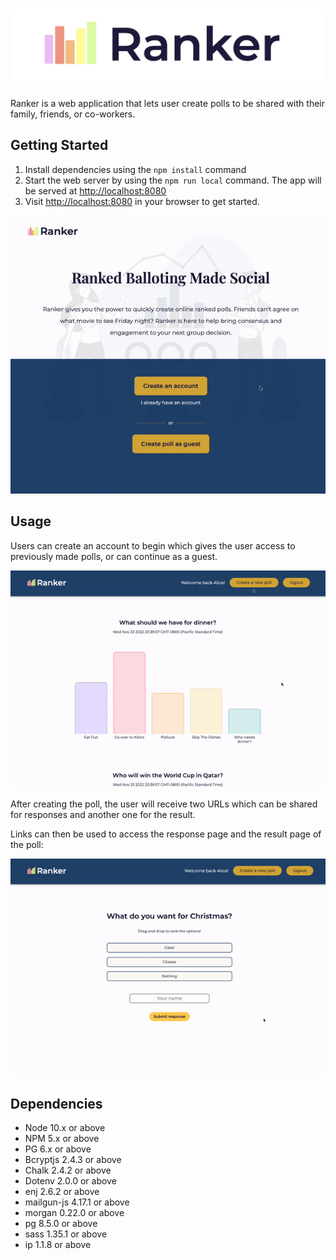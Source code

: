 !["Title"](public/images/photos-md/ranker-title.jpeg)
==================================================

Ranker is a web application that lets user create polls to be shared with their family, friends, or co-workers.


## Getting Started

 1. Install dependencies using the `npm install` command
 2. Start the web server by using the `npm run local` command. The app will be served at <http://localhost:8080>
 3. Visit <http://localhost:8080> in your browser to get started.

<img src="public/images/overview2.gif" alt="respondPoll" style="width:600px"/>

 ## Usage

 Users can create an account to begin which gives the user access to previously made polls, or can continue as a guest. 

<img src="public/images/createPoll2.gif" alt="respondPoll" style="width:600px"/>

After creating the poll, the user will receive two URLs which can be shared for responses and another one for the result.

Links can then be used to access the response page 
and the result page of the poll:

<img src="public/images/respond2.gif" alt="respondPoll" style="width:600px"/>



## Dependencies

- Node 10.x or above
- NPM 5.x or above
- PG 6.x or above
- Bcryptjs 2.4.3 or above
- Chalk 2.4.2 or above
- Dotenv 2.0.0 or above
- enj 2.6.2 or above
- mailgun-js 4.17.1 or above
- morgan 0.22.0 or above
- pg 8.5.0 or above
- sass 1.35.1 or above
- ip 1.1.8 or above





